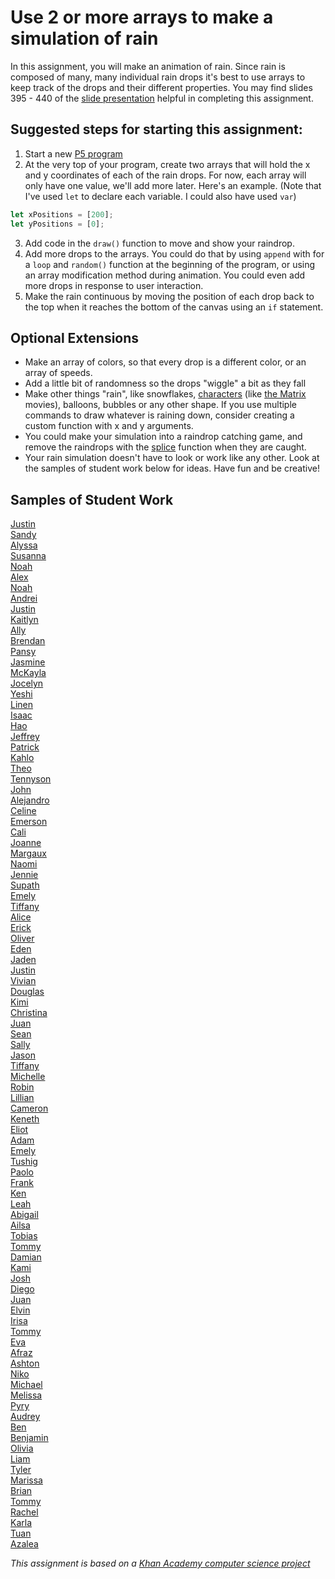 Use 2 or more arrays to make a simulation of rain
==================== 
In this assignment, you will make an animation of rain. Since rain is composed of many, many individual rain drops it's best to use arrays to keep track of the drops and their different properties. You may find slides 395 - 440 of the [slide presentation](https://docs.google.com/presentation/d/1fm_Di0qR4HpRWTf8tJtcW3u5by3OrilfXIPZ517K1js/edit?usp=sharing) helpful in completing this assignment.

Suggested steps for starting this assignment:
-----------------------------------------------
1. Start a new [P5 program](https://editor.p5js.org/)
2. At the very top of your program, create two arrays that will hold the x and y coordinates of each of the rain drops. For now, each array will only have one value, we'll add more later. Here's an example. (Note that I've used `let` to declare each variable. I could also have used `var`)
```javascript
let xPositions = [200];
let yPositions = [0];
```
3. Add code in the `draw()` function to move and show your raindrop.
4. Add more drops to the arrays. You could do that by using `append` with for a `loop` and `random()` function at the beginning of the program, or using an array modification method during animation. You could even add more drops in response to user interaction.
5. Make the rain continuous by moving the position of each drop back to the top when it reaches the bottom of the canvas using an `if` statement.

Optional Extensions
---------------------
* Make an array of colors, so that every drop is a different color, or an array of speeds.
* Add a little bit of randomness so the drops "wiggle" a bit as they fall
* Make other things "rain", like snowflakes, [characters](https://unicode-table.com/) (like [the Matrix](https://www.youtube.com/watch?v=kqUR3KtWbTk) movies), balloons, bubbles or any other shape. If you use multiple commands to draw whatever is raining down, consider creating a custom function with x and y arguments. 
* You could make your simulation into a raindrop catching game, and remove the raindrops with the [splice](https://developer.mozilla.org/en-US/docs/Web/JavaScript/Reference/Global_Objects/Array/splice) function when they are caught.
* Your rain simulation doesn't have to look or work like any other. Look at the samples of student work below for ideas. Have fun and be creative!

Samples of Student Work
-----------------------
[Justin](https://editor.p5js.org/justinlin8/full/_NoWAjJ5L)   
[Sandy](https://editor.p5js.org/satam2/full/amTlccJjC)   
[Alyssa](https://editor.p5js.org/almagtoto-diaz/full/uEG-ebpik)   
[Susanna](https://editor.p5js.org/susannango/full/U13a8kYxG)   
[Noah](https://editor.p5js.org/nospirn/full/AMQILtUo-)   
[Alex](https://editor.p5js.org/alohlenschlager/full/gnXt9QcQa)   
[Noah](https://editor.p5js.org/BiZaark/full/_4OQGMbxV)   
[Andrei](https://editor.p5js.org/anliterato/full/kI2Mna8tK)   
[Justin](https://editor.p5js.org/Daqk1/full/25wqYgJTv)   
[Kaitlyn](https://editor.p5js.org/kaluu/full/kf_JioX0x)   
[Ally](https://editor.p5js.org/alzhao/full/4sLTbneXrG)   
[Brendan](https://editor.p5js.org/brkanaley/full/LTt6vKnOe)   
[Pansy](https://editor.p5js.org/pakuang/full/7PGqSWm8j)   
[Jasmine](https://editor.p5js.org/jaguan4/full/Odhznn2Nc)   
[McKayla](https://editor.p5js.org/mcma/full/Bfwgk_0rL)   
[Jocelyn](https://editor.p5js.org/jocelynpang/full/fPGp7uOnl)   
[Yeshi](https://editor.p5js.org/yesherpa/full/G1XnHmr1W)   
[Linen](https://editor.p5js.org/lifeng/full/eFE4Lsjtu)   
[Isaac](https://editor.p5js.org/ischu/full/B_uKO5F03)   
[Hao](https://editor.p5js.org/hatang/full/BiXp_T9NF)   
[Jeffrey](https://editor.p5js.org/JeffreyLin/full/8DcNzKfB9)   
[Patrick](https://editor.p5js.org/payao/full/v40zm5WSt)   
[Kahlo](https://editor.p5js.org/kafriel-asay/full/w65pvGuJE)   
[Theo](https://editor.p5js.org/thruefli/full/iFa9P6bbB)   
[Tennyson](https://editor.p5js.org/Tennyson/full/BGtM_M-gr)   
[John](https://editor.p5js.org/joieng/full/vi-87ghDW)   
[Alejandro](https://preview.p5js.org/alaguilar5/present/MxO_GMkef)   
[Celine](https://editor.p5js.org/ceyuen/present/WuiiCV97b)   
[Emerson](https://preview.p5js.org/Hello_its_Emerz/present/m1g_aOLk7)   
[Cali](https://preview.p5js.org/cacasanas/present/3OC8OUcTH)   
[Joanne](https://editor.p5js.org/joguan/present/38dB5dKKS)   
[Margaux](https://preview.p5js.org/Mabarahonaventura/present/UYcX6uLJY)   
[Naomi](https://editor.p5js.org/nakung/present/AlAFUQBlo)   
[Jennie](https://editor.p5js.org/jilin20/present/X8a1q4YRp)   
[Supath](https://editor.p5js.org/sugurung/present/BMoS2r4jh)   
[Emely](https://editor.p5js.org/emsarcenobravo/present/I1xsBDRmw)   
[Tiffany](https://preview.p5js.org/ticaballero/present/dPJFhD4P0)   
[Alice](https://preview.p5js.org/alliang/present/IDSuolMu1)   
[Erick](https://preview.p5js.org/erchan8/present/iqt8_V7zA)   
[Oliver](https://preview.p5js.org/Oliver312/present/MlQmGLaLf)   
[Eden](https://preview.p5js.org/edhuang7/present/voX9Wmv-k)   
[Jaden](https://preview.p5js.org/jalee13/present/hZzjGCIjN)   
[Justin](https://editor.p5js.org/juwu14/present/tc5mrsX36)   
[Vivian](https://preview.p5js.org/viliu2/present/-iA5qUQqO)   
[Douglas](https://preview.p5js.org/dolwin/present/X_9uQxe-4)    
[Kimi](https://preview.p5js.org/kinorway/present/llGxir7yr7)   
[Christina](https://editor.p5js.org/chchan10/present/YgRjjan8E)   
[Juan](https://editor.p5js.org/jucalvohuerta/present/4tpWriGlj)   
[Sean](https://editor.p5js.org/sewong3/present/1q7G9UBzc)   
[Sally](https://editor.p5js.org/sahong3/present/WUN2K9US8)   
[Jason](https://editor.p5js.org/jawong32/present/R499Ja2oK)   
[Tiffany](https://editor.p5js.org/titse/present/jwLonv5rU)   
[Michelle](https://editor.p5js.org/michelle0/present/4P4Qu-yT9)    
[Robin](https://editor.p5js.org/rowin/present/mB2bwQ5hf)   
[Lillian](https://editor.p5js.org/litang/present/W_GoRGooS)   
[Cameron](https://editor.p5js.org/canguyen1/present/yZlI52ZpR)   
[Keneth](https://editor.p5js.org/kelee20/present/_xw8d2B-p)   
[Eliot](https://editor.p5js.org/elchen/present/5NuEKVqZ3)   
[Adam](https://editor.p5js.org/adamgooch/present/3pGjjTdcf)   
[Emely](https://editor.p5js.org/emsarcenobravo/present/I1xsBDRmw)   
[Tushig](https://editor.p5js.org/Tushig.itgel/present/wDM-1HItD)   
[Paolo](https://editor.p5js.org/paolo415/present/80sh9S8zD)   
[Frank](https://editor.p5js.org/frshi/present/EULzXU7_h)   
[Ken](https://editor.p5js.org/Keshfer/present/ByaosJqGO)   
[Leah](https://editor.p5js.org/leahcochrum/present/Adg2P-k4b)   
[Abigail](https://editor.p5js.org/abupton/present/BdmAYYdZc)    
[Ailsa](https://editor.p5js.org/aiyale/present/Sm6zmfMKI)   
[Tobias](https://editor.p5js.org/tozuercher/present/E57V5LADh)   
[Tommy](https://editor.p5js.org/toyu3/present/tn4LS0hrOx)   
[Damian](https://editor.p5js.org/dabogdon/present/AGMjeSXNu)   
[Kami](https://editor.p5js.org/kawang7/present/X6ZUwXJXd)   
[Josh](https://editor.p5js.org/joshuapaza/present/mSRUlkVIg)   
[Diego](https://editor.p5js.org/disurasalvador/present/fStMOcnjjM)   
[Juan](https://editor.p5js.org/jucalvohuerta/present/4tpWriGlj)   
[Elvin](https://editor.p5js.org/elli1/present/kNo7XO6T2)   
[Irisa](https://editor.p5js.org/irchu1/present/FkLzNribp)   
[Tommy](https://editor.p5js.org/Touyen/present/0q-4MqhLx)   
[Eva](https://editor.p5js.org/evmartinez/present/R98PHCvfG)   
[Afraz](https://editor.p5js.org/afshaikh/present/LSfoofDky)   
[Ashton](https://editor.p5js.org/ashan-voltaic/present/S-6qNtZ8p)   
[Niko](https://editor.p5js.org/NikoTsu/present/Eqe0svqe4)    
[Michael](https://editor.p5js.org/mimui/present/Gw8MZ2FAx)   
[Melissa](https://editor.p5js.org/metam3/present/ctKyOoo5Z)   
[Pyry](https://editor.p5js.org/pymiettinen/present/B08VigQ3d)   
[Audrey](https://editor.p5js.org/AudreyLau8/present/xsHqkc8BOK)   
[Ben](https://editor.p5js.org/bewong4/present/YfUA_Ey9p)    
[Benjamin](https://editor.p5js.org/benhan/present/H8nMbM33B)   
[Olivia](https://editor.p5js.org/olgutierrez1/present/ozILTyd8n)   
[Liam](https://editor.p5js.org/lizito/present/zdbsTYGL8)   
[Tyler](https://editor.p5js.org/tylee2/present/wrO28FOcH)   
[Marissa](https://editor.p5js.org/maholmes/present/3m06nKRKf)   
[Brian](https://editor.p5js.org/brsen/present/YKPpaCvkL)   
[Tommy](https://editor.p5js.org/tohang/present/Mtb1SRVll)   
[Rachel](https://editor.p5js.org/raroyer/present/zc7CyH8Tt)   
[Karla](https://editor.p5js.org/kanguyen/present/A4ceHiL_N)   
[Tuan](https://editor.p5js.org/tuduong1/present/Tn03zZ_MJ)   
[Azalea](https://editor.p5js.org/Azalea/present/Z5sVVRCZi)   
   
      
*This assignment is based on a [Khan Academy computer science project](https://www.khanacademy.org/computing/computer-programming/programming/arrays/pp/project-make-it-rain)*         

